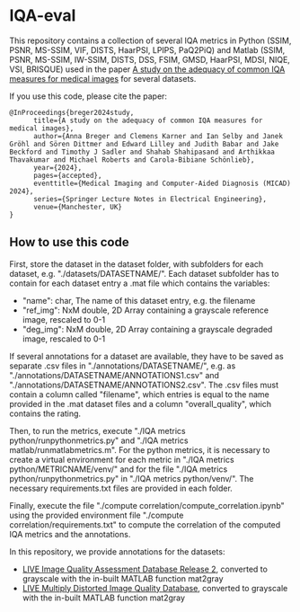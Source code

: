 # IQA-eval

This repository contains a collection of several IQA metrics in Python (SSIM, PSNR, MS-SSIM, VIF, DISTS, HaarPSI, LPIPS, PaQ2PiQ) and Matlab (SSIM, PSNR, MS-SSIM, IW-SSIM, DISTS, DSS, FSIM, GMSD, HaarPSI, MDSI, NIQE, VSI, BRISQUE) used in the paper [A study on the adequacy of common IQA measures for medical images](https://arxiv.org/abs/2405.19224) for several datasets.

If you use this code, please cite the paper:
```
@InProceedings{breger2024study,
      title={A study on the adequacy of common IQA measures for medical images}, 
      author={Anna Breger and Clemens Karner and Ian Selby and Janek Gröhl and Sören Dittmer and Edward Lilley and Judith Babar and Jake Beckford and Timothy J Sadler and Shahab Shahipasand and Arthikkaa Thavakumar and Michael Roberts and Carola-Bibiane Schönlieb},
      year={2024},
      pages={accepted},
      eventtitle={Medical Imaging and Computer-Aided Diagnosis (MICAD) 2024},
      series={Springer Lecture Notes in Electrical Engineering},
      venue={Manchester, UK}
}
```

## How to use this code

First, store the dataset in the dataset folder, with subfolders for each dataset, e.g. "./datasets/DATASETNAME/". Each dataset subfolder has to contain for each dataset entry a .mat file which contains the variables:
* "name": char, The name of this dataset entry, e.g. the filename
* "ref_img": NxM double,  2D Array containing a grayscale reference image, rescaled to 0-1
* "deg_img": NxM double,  2D Array containing a grayscale degraded image, rescaled to 0-1

If several annotations for a dataset are available, they have to be saved as separate .csv files in "./annotations/DATASETNAME/", e.g. as "./annotations/DATASETNAME/ANNOTATIONS1.csv" and "./annotations/DATASETNAME/ANNOTATIONS2.csv". The .csv files must contain a column called "filename", which entries is equal to the name provided in the .mat dataset files and a column "overall_quality", which contains the rating.

Then, to run the metrics, execute "./IQA metrics python/runpythonmetrics.py" and "./IQA metrics matlab/runmatlabmetrics.m". For the python metrics, it is necessary to create a virtual environment for each metric in  "./IQA metrics python/METRICNAME/venv/" and for the file "./IQA metrics python/runpythonmetrics.py" in "./IQA metrics python/venv/". The necessary requirements.txt files are provided in each folder.

Finally, execute the file "./compute correlation/compute_correlation.ipynb" using the provided environment file "./compute correlation/requirements.txt" to compute the correlation of the computed IQA metrics and the annotations.

In this repository, we provide annotations for the datasets:
* [LIVE Image Quality Assessment Database Release 2](http://live.ece.utexas.edu/research/quality), converted to grayscale  with the in-built MATLAB function mat2gray
* [LIVE Multiply Distorted Image Quality Database](https://live.ece.utexas.edu/research/Quality/live_multidistortedimage.html), converted to grayscale  with the in-built MATLAB function mat2gray

